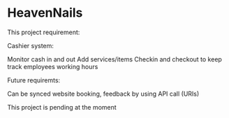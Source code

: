 # HeavenNails
This project requirement:

Cashier system:

Monitor cash in and out
Add services/items
Checkin and checkout to keep track employees working hours

Future requiremts:

Can be synced website booking, feedback by using API call (URIs)

This project is pending at the moment
